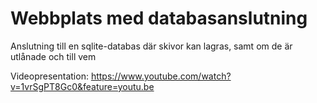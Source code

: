 ﻿# Webbplats med databasanslutning 

Anslutning till en sqlite-databas där skivor kan lagras, samt om de är utlånade och till vem

Videopresentation: https://www.youtube.com/watch?v=1vrSgPT8Gc0&feature=youtu.be